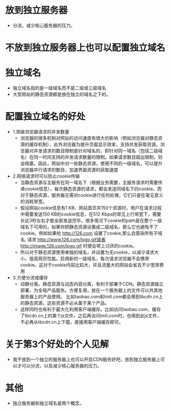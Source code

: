 # 放到独立服务器
* 分流，减少核心服务器的压力。

# 不放到独立服务器上也可以配置独立域名

# 独立域名
* 独立域名指的是一级域名而不是二级或三级域名
* 大型网站的静态资源都是放在独立的域名之下的。

# 配置独立域名的好处
* 1.突破浏览器请求的并发数量
    - 浏览器的很多机制对网站的访问速度有很大的影响（例如浏览器对静态资源的缓存机制），此外浏览器为提升页面显示效率，支持并发获取资源。浏览器对并发请求的数目限制是针对域名的，即针对同一域名（包括二级域名）在同一时间支持的并发请求数量的限制。如果请求数目超出限制，则会阻塞。因此，网站中对一些静态资源，使用不同的一级域名，可以提升浏览器并行请求的数目，加速界面资源的获取速度
* 2.网络请求时可以防止cookie传输
    - 当静态资源与主服务在同一域名下（根据业务需要，主服务请求时需要传递cookie信息），每次静态资源的请求，都会发送同域名下的cookie。而对于静态资源，服务器无需对cookie进行任何处理，它们只是在毫无意义的消耗带宽。
    - 假设网站cookie信息有1 KB、网站首页共150个资源时，用户在请求过程中需要发送150 KB的cookie信息，在512 Kbps的常见上行带宽下，需要长达3秒左右才能全部发送完毕。很多情况下cookie的path是在整个一级域名下可用的，如果你把静态资源设置成二级域名，那么它也避免不了cookie。例如如果给 http://126.com 设置了cookie,那么会感染所有子域名, 请求 http://www.126.com/logo.gif或者http://image.126.com/logo.gif 时便会带上讨厌的cookie。
    - 所以对于静态资源使用单独的域名，并设置为无cookie，以减少请求大小，提高网页性能。启用新的一级域名，每次请求浏览器不会携带cookie。这对于cookie内容比较大，并且流量大的网站会省去不少宽带费用
* 3.方便分流或缓存
    - 动静分离。静态资源与动态内容分离，有利于部署于CDN。静态资源独立部署，为全局产品服务。方便复用，放在一个服务器上的文件可以共其他服务器上的产品使用。 比如taobao.com和tmll.com都会用到tbcdn.cn上的静态资源，这些资源不必从属于某个产品。
    - 这样同时也有利于最大化利用客户端缓存。比如访问taobao.com，缓存了tbcdn.cn上的某个js文件，之后再访问tmll.com时，也用到此js文件，不必再从tbcdn.cn上下载，直接用客户端缓存即可。

# 关于第3个好处的个人见解
* 我不放到一个独立的服务器上也可以开启CDN服务好吧，放到独立服务器上可以才可以分流，以及减少核心服务器的压力。

# 其他
* 独立服务器和独立域名是两个概念。
